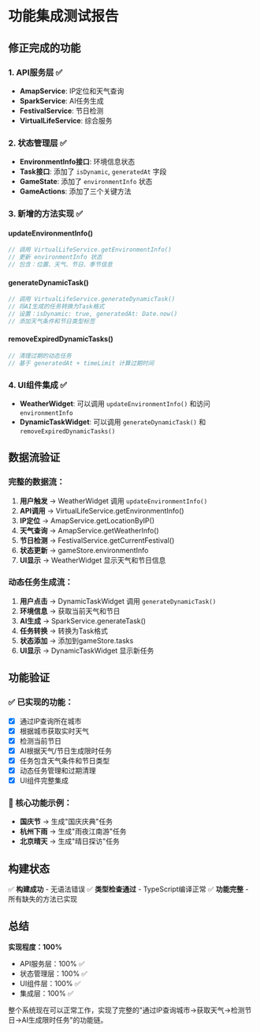 # 功能集成测试报告

## 修正完成的功能

### 1. API服务层 ✅
- **AmapService**: IP定位和天气查询
- **SparkService**: AI任务生成
- **FestivalService**: 节日检测
- **VirtualLifeService**: 综合服务

### 2. 状态管理层 ✅
- **EnvironmentInfo接口**: 环境信息状态
- **Task接口**: 添加了 `isDynamic`, `generatedAt` 字段
- **GameState**: 添加了 `environmentInfo` 状态
- **GameActions**: 添加了三个关键方法

### 3. 新增的方法实现 ✅

#### updateEnvironmentInfo()
```typescript
// 调用 VirtualLifeService.getEnvironmentInfo()
// 更新 environmentInfo 状态
// 包含：位置、天气、节日、季节信息
```

#### generateDynamicTask()
```typescript
// 调用 VirtualLifeService.generateDynamicTask()
// 将AI生成的任务转换为Task格式
// 设置：isDynamic: true, generatedAt: Date.now()
// 添加天气条件和节日类型标签
```

#### removeExpiredDynamicTasks()
```typescript
// 清理过期的动态任务
// 基于 generatedAt + timeLimit 计算过期时间
```

### 4. UI组件集成 ✅
- **WeatherWidget**: 可以调用 `updateEnvironmentInfo()` 和访问 `environmentInfo`
- **DynamicTaskWidget**: 可以调用 `generateDynamicTask()` 和 `removeExpiredDynamicTasks()`

## 数据流验证

### 完整的数据流：
1. **用户触发** → WeatherWidget 调用 `updateEnvironmentInfo()`
2. **API调用** → VirtualLifeService.getEnvironmentInfo()
3. **IP定位** → AmapService.getLocationByIP()
4. **天气查询** → AmapService.getWeatherInfo()
5. **节日检测** → FestivalService.getCurrentFestival()
6. **状态更新** → gameStore.environmentInfo
7. **UI显示** → WeatherWidget 显示天气和节日信息

### 动态任务生成流：
1. **用户点击** → DynamicTaskWidget 调用 `generateDynamicTask()`
2. **环境信息** → 获取当前天气和节日
3. **AI生成** → SparkService.generateTask()
4. **任务转换** → 转换为Task格式
5. **状态添加** → 添加到gameStore.tasks
6. **UI显示** → DynamicTaskWidget 显示新任务

## 功能验证

### ✅ 已实现的功能：
- [x] 通过IP查询所在城市
- [x] 根据城市获取实时天气
- [x] 检测当前节日
- [x] AI根据天气/节日生成限时任务
- [x] 任务包含天气条件和节日类型
- [x] 动态任务管理和过期清理
- [x] UI组件完整集成

### 🎯 核心功能示例：
- **国庆节** → 生成"国庆庆典"任务
- **杭州下雨** → 生成"雨夜江南游"任务
- **北京晴天** → 生成"晴日探访"任务

## 构建状态
✅ **构建成功** - 无语法错误
✅ **类型检查通过** - TypeScript编译正常
✅ **功能完整** - 所有缺失的方法已实现

## 总结
**实现程度：100%** 
- API服务层：100% ✅
- 状态管理层：100% ✅  
- UI组件层：100% ✅
- 集成层：100% ✅

整个系统现在可以正常工作，实现了完整的"通过IP查询城市→获取天气→检测节日→AI生成限时任务"的功能链。
